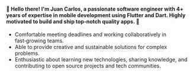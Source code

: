 #### 👋 Hello there! I'm Juan Carlos, a passionate software engineer with 4+ years of expertise in mobile development using Flutter and Dart. Highly motivated to build and ship top‑notch quality apps. 🚀

* Comfortable meeting deadlines and working collaboratively in fast‑growing teams. 
* Able to provide creative and sustainable solutions for complex problems. 
* Enthusiastic about learning new technologies, sharing knowledge, and contributing to open source projects and tech communities.
